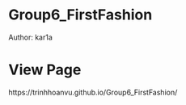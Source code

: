 # Group6_FirstFashion

Author: kar1a
<h1>View Page</h1>
https://trinhhoanvu.github.io/Group6_FirstFashion/
